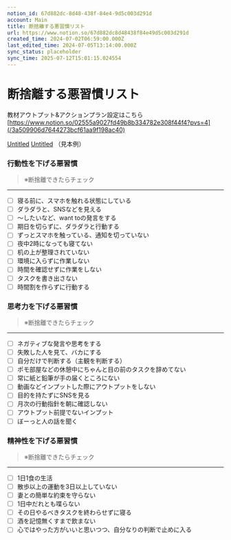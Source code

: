 ```yaml
---
notion_id: 67d882dc-8d48-438f-84e4-9d5c003d291d
account: Main
title: 断捨離する悪習慣リスト
url: https://www.notion.so/67d882dc8d48438f84e49d5c003d291d
created_time: 2024-07-02T06:59:00.000Z
last_edited_time: 2024-07-05T13:14:00.000Z
sync_status: placeholder
sync_time: 2025-07-12T15:01:15.024554
---
```

# 断捨離する悪習慣リスト

教材アウトプット&アクションプラン設定はこちら
[https://www.notion.so/02555a9027fd49b8b334782e308f44f4?pvs=4](/3a509906d7644273bcf61aa9f198ac40)

[Untitled](https://www.notion.so/9b2bfbaa2ae94e02b4cbf23578fba9dd) 
[Untitled](https://www.notion.so/a3f77a01d92142799f84dec2e3c9775b) （見本例）
### 行動性を下げる悪習慣
> ※断捨離できたらチェック
---
- [ ] 寝る前に、スマホを触れる状態にしている
- [ ] ダラダラと、SNSなどを見える
- [ ] 〜したいなど、want toの発言をする
- [ ] 期日を切らずに、ダラダラと行動する
- [ ] ずっとスマホを触っている、通知を切っていない
- [ ] 夜中2時になっても寝てない
- [ ] 机の上が整理されていない
- [ ] 環境に入らずに作業しない
- [ ] 時間を確認せずに作業をしない
- [ ] タスクを書き出さない
- [ ] 時間割を作らずに行動する
### 思考力を下げる悪習慣
> ※断捨離できたらチェック
---
- [ ] ネガティブな発言や思考をする
- [ ] 失敗した人を見て、バカにする
- [ ] 自分だけで判断する（主観を判断する）
- [ ] ポモ部屋などの休憩中にちゃんと目の前のタスクを辞めてない
- [ ] 常に紙と鉛筆が手の届くところにない
- [ ] 動画などインプットした際にアウトプットをしない
- [ ] 目的を持たずにSNSを見る
- [ ] 月次の行動指針を朝に確認しない
- [ ] アウトプット前提でないインプット
- [ ] ぼーっと人の話を聞く
### 精神性を下げる悪習慣
> ※断捨離できたらチェック
---
- [ ] 1日1食の生活
- [ ] 散歩以上の運動を3日以上していない
- [ ] 妻との簡単な約束を守らない
- [ ] 1日中だれとも喋らない
- [ ] その日やるべきタスクを終わらせずに寝る
- [ ] 酒を記憶無くすまで飲まない
- [ ] 心ではやった方がいいと思いつつ、自分なりの判断で止めに入る